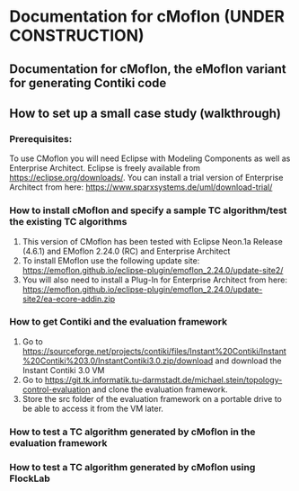 # Documentation for cMoflon (UNDER CONSTRUCTION)
Documentation for cMoflon, the eMoflon variant for generating Contiki code
----
## How to set up a small case study (walkthrough)

### Prerequisites:
To use CMoflon you will need Eclipse with Modeling Components as well as Enterprise Architect. Eclipse is freely available from https://eclipse.org/downloads/. You can install a trial version of Enterprise Architect from here: https://www.sparxsystems.de/uml/download-trial/

### How to install cMoflon and specify a sample TC algorithm/test the existing TC algorithms
1. This version of CMoflon has been tested with Eclipse Neon.1a Release (4.6.1) and EMoflon 2.24.0 (RC) and Enterprise Architect
2. To install EMoflon use the following update site: https://emoflon.github.io/eclipse-plugin/emoflon_2.24.0/update-site2/
3. You will also need to install a Plug-In for Enterprise Architect from here: https://emoflon.github.io/eclipse-plugin/emoflon_2.24.0/update-site2/ea-ecore-addin.zip

### How to get Contiki and the evaluation framework
1. Go to https://sourceforge.net/projects/contiki/files/Instant%20Contiki/Instant%20Contiki%203.0/InstantContiki3.0.zip/download and download the Instant Contiki 3.0 VM 
1. Go to https://git.tk.informatik.tu-darmstadt.de/michael.stein/topology-control-evaluation and clone the evaluation framework.
1. Store the src folder of the evaluation framework on a portable drive to be able to access it from the VM later.
### How to test a TC algorithm generated by cMoflon in the evaluation framework
### How to test a TC algorithm generated by cMoflon using FlockLab
